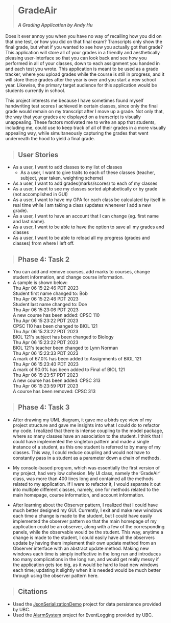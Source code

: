 > # GradeAir
>
> #### *A Grading Application by Andy Hu*
>
Does it ever annoy you when you have no way of recalling how you did on 
that one test, or how you did on that final exam? Transcripts only show 
the final grade, but what if you wanted to see how you actually got that 
grade? This application will store all of your grades in a friendly and
aesthetically pleasing user-interface so that you can look back and see
how you performed in all of your classes, down to each assignment you
handed in and each test you wrote. This application is meant to be used 
as a grade tracker, where you upload grades while the course is still 
in progress, and it will store these grades after the year is over
and you start a new school year. Likewise, the primary target audience
for this application would be students currently in school. 

This project interests me because I have sometimes found myself handwriting
test scores I achieved in certain classes, since only the final grade would
remain on my transcript after I move up a grade. Not only that, the way that
your grades are displayed on a transcript is visually unappealing. These
factors motivated me to write an app that students, including me, could 
use to keep track of all of their grades in a more visually appealing way,
while simultaneously capturing the grades that went underneath the hood
to yield a final grade. 

> ## User Stories
- As a user, I want to add classes to my list of classes
  - As a user, I want to give traits to each of these classes (teacher, subject, year taken, weighting scheme)
- As a user, I want to add grades(marks/scores) to each of my classes
- As a user, I want to see my classes sorted alphabetically or by grade (not accomplished in GUI)
- As a user, I want to have my GPA for each class be calculated by itself in real time while I am taking a class (updates whenever I add a new grade).
- As a user, I want to have an account that I can change (eg. first name and last name).
- As a user, I want to be able to have the option to save all my grades and classes
- As a user, I want to be able to reload all my progress (grades and classes) from where I left off.

> ## Phase 4: Task 2
- You can add and remove courses, add marks to courses, change student information, and change course information.
- A sample is shown below: \
Thu Apr 06 15:22:46 PDT 2023 \
Student first name changed to: Bob\
Thu Apr 06 15:22:46 PDT 2023 \
Student last name changed to: Doe \
Thu Apr 06 15:23:06 PDT 2023 \
A new course has been added: CPSC 110 \
Thu Apr 06 15:23:22 PDT 2023 \
CPSC 110 has been changed to BIOL 121 \
Thu Apr 06 15:23:22 PDT 2023 \
BIOL 121's subject has been changed to Biology \
Thu Apr 06 15:23:22 PDT 2023 \
BIOL 121's teacher been changed to Lynn Norman \
Thu Apr 06 15:23:33 PDT 2023 \
A mark of 67.0% has been added to Assignments of BIOL 121 \
Thu Apr 06 15:23:40 PDT 2023 \
A mark of 90.0% has been added to Final of BIOL 121 \
Thu Apr 06 15:23:57 PDT 2023 \
A new course has been added: CPSC 313 \
Thu Apr 06 15:23:59 PDT 2023 \
A course has been removed: CPSC 313

> ## Phase 4: Task 3
- After drawing my UML diagram, it gave me a birds eye view of my project structure and gave me insights into what I 
could do to refactor my code. I realized that there is intense coupling to the model package, where so many classes
have an association to the student. I think that I could have implemented the singleton pattern and made a single
instance of a student, as this one student is referred to by many of my classes. This way, I could reduce
coupling and would not have to constantly pass in a student as a parameter down a chain of methods.

- My console-based program, which was essentially the first version of my project, had very low cohesion.
My UI class, namely the ‘GradeAir’ class, was more than 400 lines long and contained all the methods related to my
application. If I were to refactor it, I would separate it out into multiple different classes, namely, one for
methods related to the main homepage, course information, and account information.

- After learning about the Observer pattern, I realized that I could have much better designed my GUI. Currently, I
exit and make new windows each time a change is made to the student, but I could have easily implemented the observer
pattern so that the main homepage of my application could be an observer, along with a few of the corresponding
panels, while the observable would be the student. This way, anytime a change is made to the student, I could easily
have all the observers update by having them implement their own update method from an Observer interface with an
abstract update method. Making new windows each time is simply ineffective in the long run and introduces too many
complications in the long run, and would get really messy if the application gets too big, as it would be hard to
load new windows each time; updating it slightly when it is needed would be much better through using the
observer pattern here.

> ## Citations
- Used the [JsonSerializationDemo](https://github.students.cs.ubc.ca/CPSC210/JsonSerializationDemo) project for data persistence provided by UBC.
- Used the [AlarmSystem](https://github.students.cs.ubc.ca/CPSC210/AlarmSystem) project for EventLogging provided by UBC. 